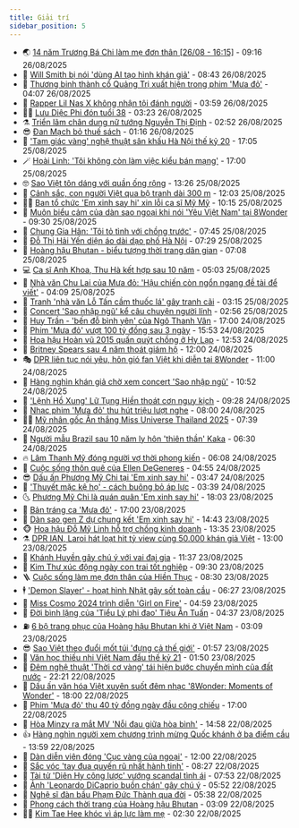 ```yaml
---
title: Giải trí
sidebar_position: 5
---
```


<!-- vnexpress-giai-tri:START -->
- 🌏 [14 năm Trương Bá Chi làm mẹ đơn thân [26/08 - 16:15]](https://vnexpress.net/14-nam-truong-ba-chi-lam-me-don-than-26-08-16-15-4931565.html) - 09:16 26/08/2025
- 💫 [Will Smith bị nói &#39;dùng AI tạo hình khán giả&#39;](https://vnexpress.net/will-smith-bi-noi-dung-ai-tao-hinh-khan-gia-4931698.html) - 08:43 26/08/2025
- 🌮 [Thương binh thành cổ Quảng Trị xuất hiện trong phim &#39;Mưa đỏ&#39;](https://vnexpress.net/thuong-binh-thanh-co-quang-tri-xuat-hien-trong-phim-mua-do-4931507.html) - 04:07 26/08/2025
- 🧠 [Rapper Lil Nas X không nhận tội đánh người](https://vnexpress.net/rapper-lil-nas-x-khong-nhan-toi-danh-nguoi-4931497.html) - 03:59 26/08/2025
- 👨‍🏫 [Lưu Diệc Phi đón tuổi 38](https://vnexpress.net/luu-diec-phi-don-tuoi-38-4931534.html) - 03:23 26/08/2025
- ⚗️ [Triển lãm chân dung nữ tướng Nguyễn Thị Định](https://vnexpress.net/trien-lam-chan-dung-nu-tuong-nguyen-thi-dinh-4927450.html) - 02:52 26/08/2025
- 😎 [Đan Mạch bỏ thuế sách](https://vnexpress.net/dan-mach-bo-thue-sach-4931386.html) - 01:16 26/08/2025
- 🫣 [&#39;Tam giác vàng&#39; nghệ thuật sân khấu Hà Nội thế kỷ 20](https://vnexpress.net/tam-giac-vang-nghe-thuat-san-khau-ha-noi-the-ky-20-4926769.html) - 17:05 25/08/2025
- 🪄 [Hoài Linh: &#39;Tôi không còn làm việc kiểu bán mạng&#39;](https://vnexpress.net/hoai-linh-toi-khong-con-lam-viec-kieu-ban-mang-4930996.html) - 17:00 25/08/2025
- 🤓 [Sao Việt tôn dáng với quần ống rộng](https://vnexpress.net/sao-viet-ton-dang-voi-quan-ong-rong-4927883.html) - 13:26 25/08/2025
- 🫶 [Cảnh sắc, con người Việt qua bộ tranh dài 300 m](https://vnexpress.net/canh-sac-con-nguoi-viet-qua-bo-tranh-dai-300-m-4931224.html) - 12:03 25/08/2025
- 🧑‍🏫 [Ban tổ chức &#39;Em xinh say hi&#39; xin lỗi ca sĩ Mỹ Mỹ](https://vnexpress.net/ban-to-chuc-em-xinh-say-hi-xin-loi-ca-si-my-my-4931314.html) - 10:15 25/08/2025
- 🦄 [Muôn biểu cảm của dàn sao ngoại khi nói &#39;Yêu Việt Nam&#39; tại 8Wonder](https://vnexpress.net/muon-bieu-cam-cua-dan-sao-ngoai-khi-noi-yeu-viet-nam-tai-8wonder-4931100.html) - 09:30 25/08/2025
- 💫 [Chung Gia Hân: &#39;Tôi tỏ tình với chồng trước&#39;](https://vnexpress.net/chung-gia-han-toi-to-tinh-voi-chong-truoc-4931236.html) - 07:45 25/08/2025
- 🎊 [Đỗ Thị Hải Yến diện áo dài dạo phố Hà Nội](https://vnexpress.net/do-thi-hai-yen-dien-ao-dai-dao-pho-ha-noi-4931195.html) - 07:29 25/08/2025
- 👹 [Hoàng hậu Bhutan - biểu tượng thời trang dân gian](https://vnexpress.net/hoang-hau-bhutan-bieu-tuong-thoi-trang-dan-gian-4931209.html) - 07:08 25/08/2025
- 💻 [Ca sĩ Anh Khoa, Thu Hà kết hợp sau 10 năm](https://vnexpress.net/ca-si-anh-khoa-thu-ha-ket-hop-sau-10-nam-4930582.html) - 05:03 25/08/2025
- 🤡 [Nhà văn Chu Lai của Mưa đỏ: &#39;Hậu chiến còn ngổn ngang đề tài để viết&#39;](https://vnexpress.net/nha-van-chu-lai-cua-mua-do-hau-chien-con-ngon-ngang-de-tai-de-viet-4930598.html) - 04:09 25/08/2025
- 🥰 [Tranh &#39;nhà văn Lỗ Tấn cầm thuốc lá&#39; gây tranh cãi](https://vnexpress.net/tranh-nha-van-lo-tan-cam-thuoc-la-gay-tranh-cai-4931069.html) - 03:15 25/08/2025
- 🚀 [Concert &#39;Sao nhập ngũ&#39; kể câu chuyện người lính](https://vnexpress.net/concert-sao-nhap-ngu-ke-cau-chuyen-nguoi-linh-4931016.html) - 02:56 25/08/2025
- 📝 [Huy Trần - &#39;bến đỗ bình yên&#39; của Ngô Thanh Vân](https://vnexpress.net/huy-tran-ben-do-binh-yen-cua-ngo-thanh-van-4929976.html) - 17:00 24/08/2025
- 🐲 [Phim &#39;Mưa đỏ&#39; vượt 100 tỷ đồng sau 3 ngày](https://vnexpress.net/phim-mua-do-vuot-100-ty-dong-sau-3-ngay-4930985.html) - 15:53 24/08/2025
- 🎃 [Hoa hậu Hoàn vũ 2015 quấn quýt chồng ở Hy Lạp](https://vnexpress.net/hoa-hau-hoan-vu-2015-quan-quyt-chong-o-hy-lap-4930896.html) - 12:53 24/08/2025
- 🤠 [Britney Spears sau 4 năm thoát giám hộ](https://vnexpress.net/britney-spears-sau-4-nam-thoat-giam-ho-4929720.html) - 12:00 24/08/2025
- 🎭 [DPR liên tục nói yêu, hôn gió fan Việt khi diễn tại 8Wonder](https://vnexpress.net/dpr-lien-tuc-noi-yeu-hon-gio-fan-viet-khi-dien-tai-8wonder-4930693.html) - 11:00 24/08/2025
- 🧰 [Hàng nghìn khán giả chờ xem concert &#39;Sao nhập ngũ&#39;](https://vnexpress.net/hang-nghin-khan-gia-cho-xem-concert-sao-nhap-ngu-4930873.html) - 10:52 24/08/2025
- 🦍 [&#39;Lệnh Hồ Xung&#39; Lữ Tụng Hiền thoát cơn nguy kịch](https://vnexpress.net/lenh-ho-xung-lu-tung-hien-thoat-con-nguy-kich-4930907.html) - 09:28 24/08/2025
- 🌝 [Nhạc phim &#39;Mưa đỏ&#39; thu hút triệu lượt nghe](https://vnexpress.net/nhac-phim-mua-do-thu-hut-trieu-luot-nghe-4930844.html) - 08:00 24/08/2025
- 🧑‍💻 [Mỹ nhân gốc Ấn thắng Miss Universe Thailand 2025](https://vnexpress.net/my-nhan-goc-an-thang-miss-universe-thailand-2025-4930861.html) - 07:39 24/08/2025
- 🥸 [Người mẫu Brazil sau 10 năm ly hôn &#39;thiên thần&#39; Kaka](https://vnexpress.net/nguoi-mau-brazil-sau-10-nam-ly-hon-thien-than-kaka-4927636.html) - 06:30 24/08/2025
- 🔥 [Lâm Thanh Mỹ đóng người vợ thời phong kiến](https://vnexpress.net/lam-thanh-my-dong-nguoi-vo-thoi-phong-kien-4930811.html) - 06:08 24/08/2025
- 🐎 [Cuộc sống thôn quê của Ellen DeGeneres](https://vnexpress.net/cuoc-song-thon-que-cua-ellen-degeneres-4930798.html) - 04:55 24/08/2025
- 😎 [Dấu ấn Phương Mỹ Chi tại &#39;Em xinh say hi&#39;](https://vnexpress.net/dau-an-phuong-my-chi-tai-em-xinh-say-hi-4930833.html) - 03:47 24/08/2025
- 🦄 [&#39;Thuyết mặc kệ họ&#39; - cách buông bỏ áp lực](https://vnexpress.net/thuyet-mac-ke-ho-cach-buong-bo-ap-luc-4930526.html) - 03:39 24/08/2025
- 🌜 [Phương Mỹ Chi là quán quân &#39;Em xinh say hi&#39;](https://vnexpress.net/phuong-my-chi-la-quan-quan-em-xinh-say-hi-4930748.html) - 18:03 23/08/2025
- 🚦 [Bản tráng ca &#39;Mưa đỏ&#39;](https://vnexpress.net/giai-tri/phim/thu-vien-phim/mua-do-830) - 17:00 23/08/2025
- 🧐 [Dàn sao gen Z dự chung kết &#39;Em xinh say hi&#39;](https://vnexpress.net/dan-sao-gen-z-du-chung-ket-em-xinh-say-hi-4930736.html) - 14:43 23/08/2025
- 🐵 [Hoa hậu Đỗ Mỹ Linh hỗ trợ chồng kinh doanh](https://vnexpress.net/hoa-hau-do-my-linh-ho-tro-chong-kinh-doanh-4930632.html) - 13:35 23/08/2025
- ⚗️ [DPR IAN, Laroi hát loạt hit tỷ view cùng 50.000 khán giả Việt](https://vnexpress.net/dpr-ian-laroi-hat-loat-hit-ty-view-cung-50-000-khan-gia-viet-4930660-tong-thuat.html) - 13:00 23/08/2025
- 👺 [Khánh Huyền gây chú ý với vai đại gia](https://vnexpress.net/khanh-huyen-gay-chu-y-voi-vai-dai-gia-4930580.html) - 11:37 23/08/2025
- 🌊 [Kim Thư xúc động ngày con trai tốt nghiệp](https://vnexpress.net/kim-thu-xuc-dong-ngay-con-trai-tot-nghiep-4930633.html) - 09:30 23/08/2025
- 🪜 [Cuộc sống làm mẹ đơn thân của Hiền Thục](https://vnexpress.net/cuoc-song-lam-me-don-than-cua-hien-thuc-4929723.html) - 08:30 23/08/2025
- 🕴 [&#39;Demon Slayer&#39; - hoạt hình Nhật gây sốt toàn cầu](https://vnexpress.net/demon-slayer-hoat-hinh-nhat-gay-sot-toan-cau-4930548.html) - 06:27 23/08/2025
- 💃 [Miss Cosmo 2024 trình diễn &#39;Girl on Fire&#39;](https://vnexpress.net/miss-cosmo-2024-trinh-dien-girl-on-fire-4930550.html) - 04:59 23/08/2025
- 🦄 [Đời bình lặng của &#39;Tiểu Lý phi đao&#39; Tiêu Ân Tuấn](https://vnexpress.net/doi-binh-lang-cua-tieu-ly-phi-dao-tieu-an-tuan-4930537.html) - 04:37 23/08/2025
- ⛽️ [6 bộ trang phục của Hoàng hậu Bhutan khi ở Việt Nam](https://vnexpress.net/6-bo-trang-phuc-cua-hoang-hau-bhutan-khi-o-viet-nam-4930532.html) - 03:09 23/08/2025
- 😎 [Sao Việt theo đuổi mốt túi &#39;đựng cả thế giới&#39;](https://vnexpress.net/sao-viet-theo-duoi-mot-tui-dung-ca-the-gioi-4930126.html) - 01:57 23/08/2025
- 🌊 [Văn học thiếu nhi Việt Nam đầu thế kỷ 21](https://vnexpress.net/van-hoc-thieu-nhi-viet-nam-dau-the-ky-21-4930134.html) - 01:50 23/08/2025
- 🐲 [Đêm nghệ thuật &#39;Thời cơ vàng&#39; tái hiện bước chuyển mình của đất nước](https://vnexpress.net/dem-nghe-thuat-thoi-co-vang-tai-hien-buoc-chuyen-minh-cua-dat-nuoc-4930471.html) - 22:21 22/08/2025
- 💂 [Dấu ấn văn hóa Việt xuyên suốt đêm nhạc &#39;8Wonder: Moments of Wonder&#39;](https://vnexpress.net/dau-an-van-hoa-viet-xuyen-suot-dem-nhac-8wonder-moments-of-wonder-4930754.html) - 18:00 22/08/2025
- 🙉 [Phim &#39;Mưa đỏ&#39; thu 40 tỷ đồng ngày đầu công chiếu](https://vnexpress.net/phim-mua-do-thu-40-ty-dong-ngay-dau-cong-chieu-4930455.html) - 17:00 22/08/2025
- 💪 [Hòa Minzy ra mắt MV &#39;Nỗi đau giữa hòa bình&#39;](https://vnexpress.net/hoa-minzy-ra-mat-mv-noi-dau-giua-hoa-binh-4930251.html) - 14:58 22/08/2025
- 👍 [Hàng nghìn người xem chương trình mừng Quốc khánh ở ba điểm cầu](https://vnexpress.net/hang-nghin-nguoi-xem-chuong-trinh-mung-quoc-khanh-o-ba-diem-cau-4930420.html) - 13:59 22/08/2025
- 💪 [Dàn diễn viên đóng &#39;Cục vàng của ngoại&#39;](https://vnexpress.net/dan-dien-vien-dong-cuc-vang-cua-ngoai-4929909.html) - 12:00 22/08/2025
- 💄 [Sắc vóc &#39;tay đua quyến rũ nhất hành tinh&#39;](https://vnexpress.net/sac-voc-tay-dua-quyen-ru-nhat-hanh-tinh-4927564.html) - 08:27 22/08/2025
- 🦩 [Tài tử &#39;Diên Hy công lược&#39; vướng scandal tình ái](https://vnexpress.net/tai-tu-dien-hy-cong-luoc-vuong-scandal-tinh-ai-4930185.html) - 07:53 22/08/2025
- 🥸 [Ảnh &#39;Leonardo DiCaprio buồn chán&#39; gây chú ý](https://vnexpress.net/anh-leonardo-dicaprio-buon-chan-gay-chu-y-4930167.html) - 05:52 22/08/2025
- 🧰 [Nghệ sĩ đàn bầu Phạm Đức Thành qua đời](https://vnexpress.net/nghe-si-dan-bau-pham-duc-thanh-qua-doi-4930194.html) - 05:38 22/08/2025
- 💼 [Phong cách thời trang của Hoàng hậu Bhutan](https://vnexpress.net/phong-cach-thoi-trang-cua-hoang-hau-bhutan-4929699.html) - 03:09 22/08/2025
- 🧑‍💻 [Kim Tae Hee khóc vì áp lực làm mẹ](https://vnexpress.net/kim-tae-hee-khoc-vi-ap-luc-lam-me-4930076.html) - 02:30 22/08/2025<!-- vnexpress-giai-tri:END -->
